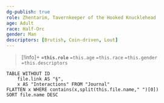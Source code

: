 ```yaml
---
dg-publish: true
role: Zhentarim, Tavernkeeper of the Hooked Knucklehead
age: Adult
race: Half-Orc
gender: Man
descriptors: [Brutish, Coin-driven, Lout]
---
```


> [!info]+
> **`=this.role`**
> `=this.age` `=this.race` `=this.gender`
> `=this.descriptors`


```dataview
TABLE WITHOUT ID
	file.link AS "§", 
	x AS "Interactions" FROM "Journal"
FLATTEN x WHERE contains(x,split(this.file.name," ")[0])
SORT file.name DESC
```

